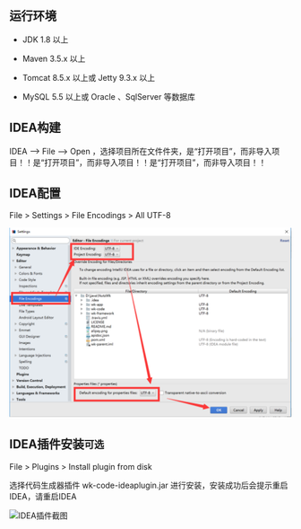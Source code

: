 ## 运行环境

* JDK 1.8 以上

* Maven 3.5.x 以上

* Tomcat 8.5.x 以上或 Jetty 9.3.x 以上

* MySQL 5.5 以上或 Oracle 、SqlServer 等数据库

## IDEA构建

IDEA --> File --> Open ，选择项目所在文件件夹，是“打开项目”，而非导入项目！！是“打开项目”，而非导入项目！！是“打开项目”，而非导入项目！！

## IDEA配置

File > Settings > File Encodings > All UTF-8

![IDEA编码设置](../images/01.png)

##  IDEA插件安装`可选` 

File > Plugins > Install plugin from disk

选择代码生成器插件 wk-code-ideaplugin.jar 进行安装，安装成功后会提示重启IDEA，请重启IDEA

![IDEA插件截图](../images/02.png)
